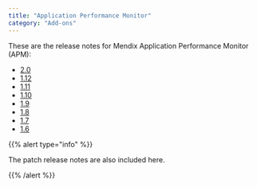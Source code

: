 ```yaml
---
title: "Application Performance Monitor"
category: "Add-ons"
---
```


These are the release notes for Mendix Application Performance Monitor (APM):

* [2.0](apm-2.0)
* [1.12](apm-1.12)
* [1.11](apm-1.11)
* [1.10](apm-1.10)
* [1.9](apm-1.9)
* [1.8](apm-1.8)
* [1.7](apm-1.7)
* [1.6](apm-1.6)

{{% alert type="info" %}}

The patch release notes are also included here.

{{% /alert %}}
